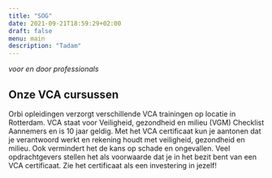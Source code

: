 ```yaml
---
title: "SOG"
date: 2021-09-21T18:59:29+02:00
draft: false
menu: main
description: "Tadam"
---
```

*voor en door professionals*
## Onze VCA cursussen

Orbi opleidingen verzorgt verschillende VCA trainingen op locatie in Rotterdam. VCA staat voor Veiligheid, gezondheid en milieu (VGM) Checklist Aannemers en is 10 jaar geldig. Met het VCA certificaat kun je aantonen dat je verantwoord werkt en rekening houdt met veiligheid, gezondheid en milieu. Ook vermindert het de kans op schade en ongevallen. Veel opdrachtgevers stellen het als voorwaarde dat je in het bezit bent van een VCA certificaat. Zie het certificaat als een investering in jezelf!